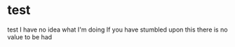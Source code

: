 # test
test
I have no idea
what I'm doing
If you have stumbled upon this
there is no value to be had
